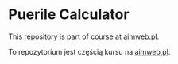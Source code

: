 # Puerile Calculator

This repository is part of course at [aimweb.pl](https://aimweb.pl/kurs-electron-pierwsza-aplikacja-okienkowa-z-html-css-i-js).

To repozytorium jest częścią kursu na [aimweb.pl](https://aimweb.pl/kurs-electron-pierwsza-aplikacja-okienkowa-z-html-css-i-js).

